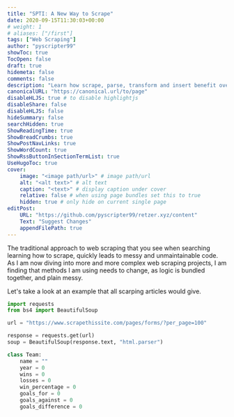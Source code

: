 ```yaml
---
title: "SPTI: A New Way to Scrape"
date: 2020-09-15T11:30:03+00:00
# weight: 1
# aliases: ["/first"]
tags: ["Web Scraping"]
author: "pyscripter99"
showToc: true
TocOpen: false
draft: true
hidemeta: false
comments: false
description: "Learn how scrape, parse, transform and insert benefit over traditional scraping"
canonicalURL: "https://canonical.url/to/page"
disableHLJS: true # to disable highlightjs
disableShare: false
disableHLJS: false
hideSummary: false
searchHidden: true
ShowReadingTime: true
ShowBreadCrumbs: true
ShowPostNavLinks: true
ShowWordCount: true
ShowRssButtonInSectionTermList: true
UseHugoToc: true
cover:
    image: "<image path/url>" # image path/url
    alt: "<alt text>" # alt text
    caption: "<text>" # display caption under cover
    relative: false # when using page bundles set this to true
    hidden: true # only hide on current single page
editPost:
    URL: "https://github.com/pyscripter99/retzer.xyz/content"
    Text: "Suggest Changes"
    appendFilePath: true
---
```


The traditional approach to web scraping that you see when searching learning how to scrape, quickly leads to messy and unmaintainable code. As I am now diving into more and more complex web scraping projects, I am finding that methods I am using needs to change, as logic is bundled together, and plain messy.

Let's take a look at an example that all scarping articles would give.

```python
import requests
from bs4 import BeautifulSoup

url = "https://www.scrapethissite.com/pages/forms/?per_page=100"

response = requests.get(url)
soup = BeautifulSoup(response.text, "html.parser")

class Team:
    name = ""
    year = 0
    wins = 0
    losses = 0
    win_percentage = 0
    goals_for = 0
    goals_against = 0
    goals_difference = 0


```
